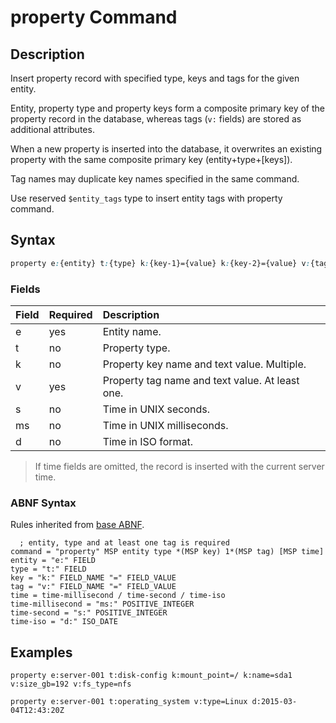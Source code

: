 # property Command

## Description

Insert property record with specified type, keys and tags for the given entity.

Entity, property type and property keys form a composite primary key of the property record in the database, whereas tags (`v:` fields) are stored as additional attributes.

When a new property is inserted into the database, it overwrites an existing property with the same composite primary key (entity+type+[keys]).

Tag names may duplicate key names specified in the same command.

Use reserved `$entity_tags` type to insert entity tags with property command.

## Syntax

```css
property e:{entity} t:{type} k:{key-1}={value} k:{key-2}={value} v:{tag-1}={text} v:{tag-2}={text} s:{seconds}
```

### Fields

| **Field** | **Required** | **Description** |
|:---|:---|:---|
| e         | yes          | Entity name. |
| t         | no           | Property type. |
| k         | no           | Property key name and text value. Multiple. |
| v         | yes           | Property tag name and text value. At least one. |
| s         | no           | Time in UNIX seconds. | 
| ms        | no           | Time in UNIX milliseconds. | 
| d         | no           | Time in ISO format. | 

> If time fields are omitted, the record is inserted with the current server time.

### ABNF Syntax

Rules inherited from [base ABNF](base-abnf.md).

```properties
  ; entity, type and at least one tag is required
command = "property" MSP entity type *(MSP key) 1*(MSP tag) [MSP time]
entity = "e:" FIELD
type = "t:" FIELD
key = "k:" FIELD_NAME "=" FIELD_VALUE  
tag = "v:" FIELD_NAME "=" FIELD_VALUE
time = time-millisecond / time-second / time-iso
time-millisecond = "ms:" POSITIVE_INTEGER
time-second = "s:" POSITIVE_INTEGER
time-iso = "d:" ISO_DATE
```

## Examples

```ls
property e:server-001 t:disk-config k:mount_point=/ k:name=sda1 v:size_gb=192 v:fs_type=nfs
```

```ls
property e:server-001 t:operating_system v:type=Linux d:2015-03-04T12:43:20Z
```
